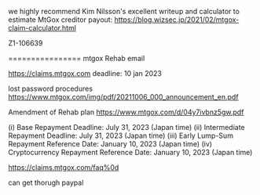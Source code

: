 we highly recommend Kim Nilsson's excellent writeup and calculator to estimate MtGox creditor payout: https://blog.wizsec.jp/2021/02/mtgox-claim-calculator.html


Z1-106639

================
mtgox Rehab email

https://claims.mtgox.com
deadline: 10 jan 2023

lost password procedures
https://www.mtgox.com/img/pdf/20211006_000_announcement_en.pdf

Amendment of Rehab plan
https://www.mtgox.com/d/04y7ivbnz5gw.pdf


(i) Base Repayment Deadline: July 31, 2023 (Japan time)
(ii) Intermediate Repayment Deadline: July 31, 2023 (Japan time)
(iii) Early Lump-Sum Repayment Reference Date: January 10, 2023 (Japan time)
(iv) Cryptocurrency Repayment Reference Date: January 10, 2023 (Japan time)

https://claims.mtgox.com/faq%0d

can get thorugh paypal